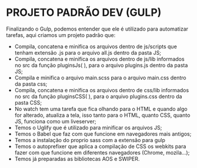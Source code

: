 # PROJETO PADRÃO DEV (GULP)

Finalizando o Gulp, podemos entender que ele é utilizado para automatizar tarefas, aqui criamos um projeto padrão que:

- Compila, concatena e minifica os arquivos dentro de js/scripts que tenham extensão .js para o arquivo all.js dentro da pasta JS;
- Compila, concatena e minifica os arquivos dentro de js/lib informados no src da função pluginsJs( ), para o arquivo plugins.js dentro da pasta JS;
- Compila e minifica o arquivo main.scss para o arquivo main.css dentro da pasta css;
- Compila, concatena e minifica os arquivos dentro de css/lib informados no src da função pluginsCSS( ), para o arquivo plugins.css dentro da pasta CSS;
- No watch tem uma tarefa que fica olhando para o HTML e quando algo for alterado, atualiza a tela, isso tanto para o HTML, quanto CSS, quanto JS, funciona como um liveserver;
- Temos o Uglify que é utilizado para minificar os arquivos JS;
- Temos o Babel que faz com que funcione em navegadores mais antigos;
- Temos a instalação do proprio sass com a extensão para gulp
- Temos o autoprefixer que aplica a compilação de CSS os webkits para fazer com que funcione em diferentes navegadores (Chrome, mozila…);
- Temos já preparadas as bibliotecas AOS e SWIPER.
